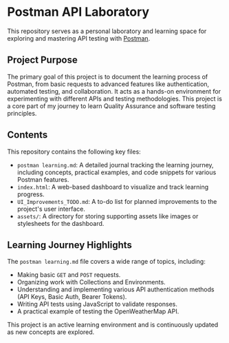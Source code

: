 # Postman API Laboratory

This repository serves as a personal laboratory and learning space for exploring and mastering API testing with [Postman](https://www.postman.com/).

## Project Purpose

The primary goal of this project is to document the learning process of Postman, from basic requests to advanced features like authentication, automated testing, and collaboration. It acts as a hands-on environment for experimenting with different APIs and testing methodologies. This project is a core part of my journey to learn Quality Assurance and software testing principles.

## Contents

This repository contains the following key files:

*   `postman learning.md`: A detailed journal tracking the learning journey, including concepts, practical examples, and code snippets for various Postman features.
*   `index.html`: A web-based dashboard to visualize and track learning progress.
*   `UI_Improvements_TODO.md`: A to-do list for planned improvements to the project's user interface.
*   `assets/`: A directory for storing supporting assets like images or stylesheets for the dashboard.

## Learning Journey Highlights

The `postman learning.md` file covers a wide range of topics, including:

*   Making basic `GET` and `POST` requests.
*   Organizing work with Collections and Environments.
*   Understanding and implementing various API authentication methods (API Keys, Basic Auth, Bearer Tokens).
*   Writing API tests using JavaScript to validate responses.
*   A practical example of testing the OpenWeatherMap API.

This project is an active learning environment and is continuously updated as new concepts are explored.
